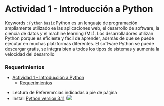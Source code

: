 # Actividad 1 - Introducción a Python 
Keywords : `Python`  `basic`
Python es un lenguaje de programación ampliamente utilizado en las aplicaciones web, el desarrollo de software, la ciencia de datos y el machine learning (ML). Los desarrolladores utilizan Python porque es eficiente y fácil de aprender, además de que se puede ejecutar en muchas plataformas diferentes. El software Python se puede descargar gratis, se integra bien a todos los tipos de sistemas y aumenta la velocidad del desarrollo.

### Requerimientos
<!-- TOC -->
* [Actividad 1 - Introducción a Python](#actividad-1---introducción-a-python)
    * [Requerimientos](#requerimientos)
<!-- TOC -->
* Lectura de Referemncias indicadas a pie de página
* Install [Python version 3.11](https://docs.python.org/es/3/using/windows.html#:~:text=Para%20instalar%20el%20paquete%2C%20aseg%C3%BArate,Foundation%20y%20procede%20a%20instalarla.&text=Python%20siempre%20estar%C3%A1%20disponible%20de%20forma%20gratuita%20en%20Microsoft%20Store.)
!![](https://archive.org/download/324350main_11_full/324350main_11_full.jpg)